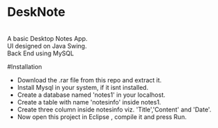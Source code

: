 # DeskNote
<br>
A basic Desktop Notes App.<br>
UI designed on Java Swing.<br>
Back End using MySQL <br>

#Installation
<ul>
  <li>Download the .rar file from this repo and extract it.</li>
  <li>Install Mysql in your system, if it isnt installed.</li>
  <li>Create a database named 'notes1' in your localhost.</li>
  <li>Create a table with name 'notesinfo' inside notes1.</li>
  <li>Create three column inside notesinfo viz. 'Title','Content' and 'Date'.</li>
  <li>Now open this project in Eclipse , compile it and press Run.</li>
</ul>
